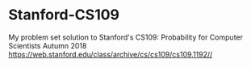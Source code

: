 # Stanford-CS109
My problem set solution to Stanford's CS109: Probability for Computer Scientists  Autumn 2018
https://web.stanford.edu/class/archive/cs/cs109/cs109.1192//


